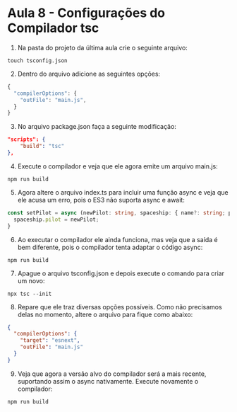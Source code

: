 # Aula 8 - Configurações do Compilador tsc

1. Na pasta do projeto da última aula crie o seguinte arquivo:

```shell
touch tsconfig.json
```

2. Dentro do arquivo adicione as seguintes opções:

```ts
{
  "compilerOptions": {
    "outFile": "main.js",
  }
}
```

3. No arquivo package.json faça a seguinte modificação:

```json
"scripts": {
    "build": "tsc"
},
```

4. Execute o compilador e veja que ele agora emite um arquivo main.js:

```shell
npm run build
```

5. Agora altere o arquivo index.ts para incluir uma função async e veja que ele acusa um erro, pois o ES3 não suporta async e await:

```ts
const setPilot = async (newPilot: string, spaceship: { name?: string; pilot: string; speed?: number; inMission?: boolean; }) => {
  spaceship.pilot = newPilot;
}
```

6. Ao executar o compilador ele ainda funciona, mas veja que a saída é bem diferente, pois o compilador tenta adaptar o código async:

```shell
npm run build
```

7. Apague o arquivo tsconfig.json e depois execute o comando para criar um novo:

```shell
npx tsc --init
```

8. Repare que ele traz diversas opções possíveis. Como não precisamos delas no momento, altere o arquivo para fique como abaixo:

```json
{
  "compilerOptions": {
    "target": "esnext",
    "outFile": "main.js"
  }
}
```

9. Veja que agora a versão alvo do compilador será a mais recente, suportando assim o async nativamente. Execute novamente o compilador:

```shell
npm run build
```